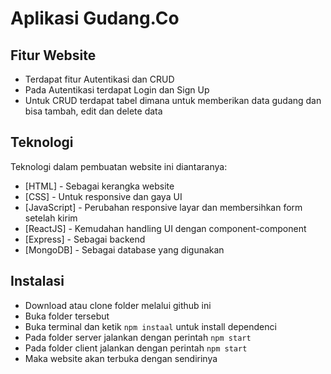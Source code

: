 # Aplikasi Gudang.Co

## Fitur Website

- Terdapat fitur Autentikasi dan CRUD
- Pada Autentikasi terdapat Login dan Sign Up
- Untuk CRUD terdapat tabel dimana untuk memberikan data gudang dan bisa tambah, edit dan delete data

## Teknologi

Teknologi dalam pembuatan website ini diantaranya:

- [HTML] - Sebagai kerangka website
- [CSS] - Untuk responsive dan gaya UI
- [JavaScript] - Perubahan responsive layar dan membersihkan form setelah kirim
- [ReactJS] - Kemudahan handling UI dengan component-component
- [Express] - Sebagai backend
- [MongoDB] - Sebagai database yang digunakan

## Instalasi

- Download atau clone folder melalui github ini
- Buka folder tersebut
- Buka terminal dan ketik `npm instaal` untuk install dependenci
- Pada folder server jalankan dengan perintah `npm start`
- Pada folder client jalankan dengan perintah `npm start`
- Maka website akan terbuka dengan sendirinya
